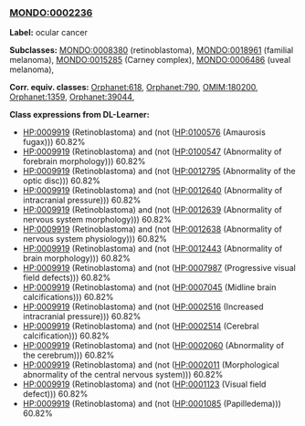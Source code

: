 
### [MONDO:0002236](http://purl.obolibrary.org/obo/MONDO_0002236)
**Label:** ocular cancer

**Subclasses:** [MONDO:0008380](http://purl.obolibrary.org/obo/MONDO_0008380) (retinoblastoma), [MONDO:0018961](http://purl.obolibrary.org/obo/MONDO_0018961) (familial melanoma), [MONDO:0015285](http://purl.obolibrary.org/obo/MONDO_0015285) (Carney complex), [MONDO:0006486](http://purl.obolibrary.org/obo/MONDO_0006486) (uveal melanoma), 

**Corr. equiv. classes:** [Orphanet:618](http://www.orpha.net/ORDO/Orphanet_618), [Orphanet:790](http://www.orpha.net/ORDO/Orphanet_790), [OMIM:180200](http://purl.obolibrary.org/obo/OMIM_180200), [Orphanet:1359](http://www.orpha.net/ORDO/Orphanet_1359), [Orphanet:39044](http://www.orpha.net/ORDO/Orphanet_39044), 

**Class expressions from DL-Learner:**

- [HP:0009919](http://purl.obolibrary.org/obo/HP_0009919) (Retinoblastoma) and (not ([HP:0100576](http://purl.obolibrary.org/obo/HP_0100576) (Amaurosis fugax))) 60.82%
- [HP:0009919](http://purl.obolibrary.org/obo/HP_0009919) (Retinoblastoma) and (not ([HP:0100547](http://purl.obolibrary.org/obo/HP_0100547) (Abnormality of forebrain morphology))) 60.82%
- [HP:0009919](http://purl.obolibrary.org/obo/HP_0009919) (Retinoblastoma) and (not ([HP:0012795](http://purl.obolibrary.org/obo/HP_0012795) (Abnormality of the optic disc))) 60.82%
- [HP:0009919](http://purl.obolibrary.org/obo/HP_0009919) (Retinoblastoma) and (not ([HP:0012640](http://purl.obolibrary.org/obo/HP_0012640) (Abnormality of intracranial pressure))) 60.82%
- [HP:0009919](http://purl.obolibrary.org/obo/HP_0009919) (Retinoblastoma) and (not ([HP:0012639](http://purl.obolibrary.org/obo/HP_0012639) (Abnormality of nervous system morphology))) 60.82%
- [HP:0009919](http://purl.obolibrary.org/obo/HP_0009919) (Retinoblastoma) and (not ([HP:0012638](http://purl.obolibrary.org/obo/HP_0012638) (Abnormality of nervous system physiology))) 60.82%
- [HP:0009919](http://purl.obolibrary.org/obo/HP_0009919) (Retinoblastoma) and (not ([HP:0012443](http://purl.obolibrary.org/obo/HP_0012443) (Abnormality of brain morphology))) 60.82%
- [HP:0009919](http://purl.obolibrary.org/obo/HP_0009919) (Retinoblastoma) and (not ([HP:0007987](http://purl.obolibrary.org/obo/HP_0007987) (Progressive visual field defects))) 60.82%
- [HP:0009919](http://purl.obolibrary.org/obo/HP_0009919) (Retinoblastoma) and (not ([HP:0007045](http://purl.obolibrary.org/obo/HP_0007045) (Midline brain calcifications))) 60.82%
- [HP:0009919](http://purl.obolibrary.org/obo/HP_0009919) (Retinoblastoma) and (not ([HP:0002516](http://purl.obolibrary.org/obo/HP_0002516) (Increased intracranial pressure))) 60.82%
- [HP:0009919](http://purl.obolibrary.org/obo/HP_0009919) (Retinoblastoma) and (not ([HP:0002514](http://purl.obolibrary.org/obo/HP_0002514) (Cerebral calcification))) 60.82%
- [HP:0009919](http://purl.obolibrary.org/obo/HP_0009919) (Retinoblastoma) and (not ([HP:0002060](http://purl.obolibrary.org/obo/HP_0002060) (Abnormality of the cerebrum))) 60.82%
- [HP:0009919](http://purl.obolibrary.org/obo/HP_0009919) (Retinoblastoma) and (not ([HP:0002011](http://purl.obolibrary.org/obo/HP_0002011) (Morphological abnormality of the central nervous system))) 60.82%
- [HP:0009919](http://purl.obolibrary.org/obo/HP_0009919) (Retinoblastoma) and (not ([HP:0001123](http://purl.obolibrary.org/obo/HP_0001123) (Visual field defect))) 60.82%
- [HP:0009919](http://purl.obolibrary.org/obo/HP_0009919) (Retinoblastoma) and (not ([HP:0001085](http://purl.obolibrary.org/obo/HP_0001085) (Papilledema))) 60.82%


